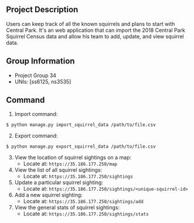 ## Project Description
Users can keep track of all the known squirrels and plans to start with Central Park. 
It's an web application that can import the 2018 Central Park Squirrel Census data and allow his team to add, update, and view squirrel data.

## Group Information
- Project Group 34
- UNIs: [ss6125, ns3535]

## Command
1. Import command:
```
$ python manage.py import_squirrel_data /path/to/file.csv
```
2. Export command:
```
$ python manage.py export_squirrel_data /path/to/file.csv
```
3. View the location of squirrel sightings on a map:
   - Locate at: ```https://35.186.177.250/map```
4. View the list of all squirrel sightings:
   - Locate at: ```https://35.186.177.250/sightings```
5. Update a particular squirrel sighting:
   - Locate at: ```https://35.186.177.250/sightings/<unique-squirrel-id>```
6. Add a new squirrel sighting:
   - Locate at: ```https://35.186.177.250/sightings/add```
7. View the general stats of squirrel sightings:
   - Locate at: ```https://35.186.177.250/sightings/stats```
